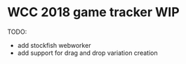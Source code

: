 # WCC 2018 game tracker WIP

TODO:
  - add stockfish webworker
  - add support for drag and drop variation creation
